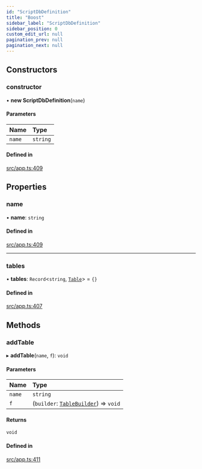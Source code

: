 ```yaml
---
id: "ScriptDbDefinition"
title: "Boost"
sidebar_label: "ScriptDbDefinition"
sidebar_position: 0
custom_edit_url: null
pagination_prev: null
pagination_next: null
---
```


## Constructors

### constructor

• **new ScriptDbDefinition**(`name`)

#### Parameters

| Name | Type |
| :------ | :------ |
| `name` | `string` |

#### Defined in

[src/app.ts:409](https://github.com/yolmio/boost/blob/5cada48/src/app.ts#L409)

## Properties

### name

• **name**: `string`

#### Defined in

[src/app.ts:409](https://github.com/yolmio/boost/blob/5cada48/src/app.ts#L409)

___

### tables

• **tables**: `Record`<`string`, [`Table`](Table.md)\> = `{}`

#### Defined in

[src/app.ts:407](https://github.com/yolmio/boost/blob/5cada48/src/app.ts#L407)

## Methods

### addTable

▸ **addTable**(`name`, `f`): `void`

#### Parameters

| Name | Type |
| :------ | :------ |
| `name` | `string` |
| `f` | (`builder`: [`TableBuilder`](TableBuilder.md)) => `void` |

#### Returns

`void`

#### Defined in

[src/app.ts:411](https://github.com/yolmio/boost/blob/5cada48/src/app.ts#L411)
